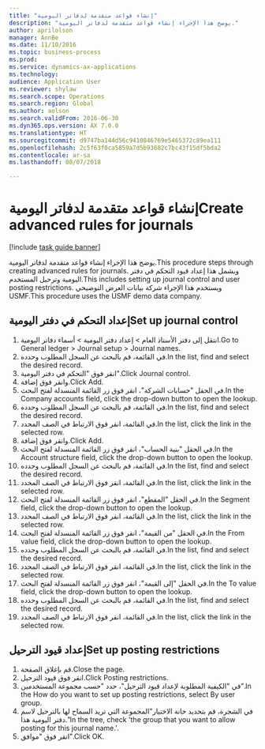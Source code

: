 ```yaml
--- 
title: "إنشاء قواعد متقدمة لدفاتر اليومية"
description: "يوضح هذا الإجراء إنشاء قواعد متقدمة لدفاتر اليومية."
author: aprilolson
manager: AnnBe
ms.date: 11/10/2016
ms.topic: business-process
ms.prod: 
ms.service: dynamics-ax-applications
ms.technology: 
audience: Application User
ms.reviewer: shylaw
ms.search.scope: Operations
ms.search.region: Global
ms.author: aolson
ms.search.validFrom: 2016-06-30
ms.dyn365.ops.version: AX 7.0.0
ms.translationtype: HT
ms.sourcegitcommit: d9747ba144d56c9410846769e5465372c89ea111
ms.openlocfilehash: 2c5f63f0ca5859a7d5b93682c7bc43f15df5bda2
ms.contentlocale: ar-sa
ms.lasthandoff: 08/07/2018

---
```

# <a name="create-advanced-rules-for-journals"></a><span data-ttu-id="f2bde-103">إنشاء قواعد متقدمة لدفاتر اليومية</span><span class="sxs-lookup"><span data-stu-id="f2bde-103">Create advanced rules for journals</span></span>

[!include [task guide banner](../../includes/task-guide-banner.md)]

<span data-ttu-id="f2bde-104">يوضح هذا الإجراء إنشاء قواعد متقدمة لدفاتر اليومية.</span><span class="sxs-lookup"><span data-stu-id="f2bde-104">This procedure steps through creating advanced rules for journals.</span></span> <span data-ttu-id="f2bde-105">ويشمل هذا إعداد قيود التحكم في دفتر اليومية وترحيل المستخدم.</span><span class="sxs-lookup"><span data-stu-id="f2bde-105">This includes setting up journal control and user posting restrictions.</span></span> <span data-ttu-id="f2bde-106">ويستخدم هذا الإجراء شركة بيانات العرض التوضيحي USMF.</span><span class="sxs-lookup"><span data-stu-id="f2bde-106">This procedure uses the USMF demo data company.</span></span>


## <a name="set-up-journal-control"></a><span data-ttu-id="f2bde-107">إعداد التحكم في دفتر اليومية</span><span class="sxs-lookup"><span data-stu-id="f2bde-107">Set up journal control</span></span>
1. <span data-ttu-id="f2bde-108">انتقل إلى دفتر الأستاذ العام > إعداد دفتر اليومية > أسماء دفاتر اليومية.</span><span class="sxs-lookup"><span data-stu-id="f2bde-108">Go to General ledger > Journal setup > Journal names.</span></span>
2. <span data-ttu-id="f2bde-109">في القائمة، قم بالبحث عن السجل المطلوب وحدده.</span><span class="sxs-lookup"><span data-stu-id="f2bde-109">In the list, find and select the desired record.</span></span>
3. <span data-ttu-id="f2bde-110">انقر فوق "التحكم في دفتر اليومية".</span><span class="sxs-lookup"><span data-stu-id="f2bde-110">Click Journal control.</span></span>
4. <span data-ttu-id="f2bde-111">وانقر فوق إضافة.</span><span class="sxs-lookup"><span data-stu-id="f2bde-111">Click Add.</span></span>
5. <span data-ttu-id="f2bde-112">في الحقل "حسابات الشركة"، انقر فوق زر القائمة المنسدلة لفتح البحث.</span><span class="sxs-lookup"><span data-stu-id="f2bde-112">In the Company accounts field, click the drop-down button to open the lookup.</span></span>
6. <span data-ttu-id="f2bde-113">في القائمة، قم بالبحث عن السجل المطلوب وحدده.</span><span class="sxs-lookup"><span data-stu-id="f2bde-113">In the list, find and select the desired record.</span></span>
7. <span data-ttu-id="f2bde-114">في القائمة، انقر فوق الارتباط في الصف المحدد.</span><span class="sxs-lookup"><span data-stu-id="f2bde-114">In the list, click the link in the selected row.</span></span>
8. <span data-ttu-id="f2bde-115">وانقر فوق إضافة.</span><span class="sxs-lookup"><span data-stu-id="f2bde-115">Click Add.</span></span>
9. <span data-ttu-id="f2bde-116">في الحقل "بنية الحساب"، انقر فوق زر القائمة المنسدلة لفتح البحث.</span><span class="sxs-lookup"><span data-stu-id="f2bde-116">In the Account structure field, click the drop-down button to open the lookup.</span></span>
10. <span data-ttu-id="f2bde-117">في القائمة، قم بالبحث عن السجل المطلوب وحدده.</span><span class="sxs-lookup"><span data-stu-id="f2bde-117">In the list, find and select the desired record.</span></span>
11. <span data-ttu-id="f2bde-118">في القائمة، انقر فوق الارتباط في الصف المحدد.</span><span class="sxs-lookup"><span data-stu-id="f2bde-118">In the list, click the link in the selected row.</span></span>
12. <span data-ttu-id="f2bde-119">في الحقل "المقطع"، انقر فوق زر القائمة المنسدلة لفتح البحث.</span><span class="sxs-lookup"><span data-stu-id="f2bde-119">In the Segment field, click the drop-down button to open the lookup.</span></span>
13. <span data-ttu-id="f2bde-120">في القائمة، انقر فوق الارتباط في الصف المحدد.</span><span class="sxs-lookup"><span data-stu-id="f2bde-120">In the list, click the link in the selected row.</span></span>
14. <span data-ttu-id="f2bde-121">في الحقل "من القيمة"، انقر فوق زر القائمة المنسدلة لفتح البحث.</span><span class="sxs-lookup"><span data-stu-id="f2bde-121">In the From value field, click the drop-down button to open the lookup.</span></span>
15. <span data-ttu-id="f2bde-122">في القائمة، قم بالبحث عن السجل المطلوب وحدده.</span><span class="sxs-lookup"><span data-stu-id="f2bde-122">In the list, find and select the desired record.</span></span>
16. <span data-ttu-id="f2bde-123">في القائمة، انقر فوق الارتباط في الصف المحدد.</span><span class="sxs-lookup"><span data-stu-id="f2bde-123">In the list, click the link in the selected row.</span></span>
17. <span data-ttu-id="f2bde-124">في الحقل "إلى القيمة‬"، انقر فوق زر القائمة المنسدلة لفتح البحث.</span><span class="sxs-lookup"><span data-stu-id="f2bde-124">In the To value field, click the drop-down button to open the lookup.</span></span>
18. <span data-ttu-id="f2bde-125">في القائمة، قم بالبحث عن السجل المطلوب وحدده.</span><span class="sxs-lookup"><span data-stu-id="f2bde-125">In the list, find and select the desired record.</span></span>
19. <span data-ttu-id="f2bde-126">في القائمة، انقر فوق الارتباط في الصف المحدد.</span><span class="sxs-lookup"><span data-stu-id="f2bde-126">In the list, click the link in the selected row.</span></span>

## <a name="set-up-posting-restrictions"></a><span data-ttu-id="f2bde-127">إعداد قيود الترحيل</span><span class="sxs-lookup"><span data-stu-id="f2bde-127">Set up posting restrictions</span></span>
1. <span data-ttu-id="f2bde-128">قم بإغلاق الصفحة.</span><span class="sxs-lookup"><span data-stu-id="f2bde-128">Close the page.</span></span>
2. <span data-ttu-id="f2bde-129">انقر فوق ‏‏قيود الترحيل.</span><span class="sxs-lookup"><span data-stu-id="f2bde-129">Click Posting restrictions.</span></span>
3. <span data-ttu-id="f2bde-130">في "الكيفية المطلوبة لإعداد قيود الترحيل"، حدد "حسب مجموعة المستخدمين".</span><span class="sxs-lookup"><span data-stu-id="f2bde-130">In the How do you want to set up posting restrictions, select By user group.</span></span>
4. <span data-ttu-id="f2bde-131">في الشجرة، قم بتحديد خانة الاختيار"المجموعة التي تريد السماح لها بالترحيل لاسم دفتر اليومية هذا."</span><span class="sxs-lookup"><span data-stu-id="f2bde-131">In the tree, check 'the group that you want to allow posting for this journal name.'.</span></span>
5. <span data-ttu-id="f2bde-132">انقر فوق "موافق".</span><span class="sxs-lookup"><span data-stu-id="f2bde-132">Click OK.</span></span>


